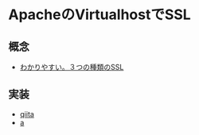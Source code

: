 # ApacheのVirtualhostでSSL

## 概念
- [わかりやすい。３つの種類のSSL](http://gihyo.jp/design/serial/01/server-knowledge/0003)

## 実装
- [qiita](http://qiita.com/takayukioda/items/70572e1da228795e0d4b)
- [a](http://www.websec-room.com/2014/10/06/2018)